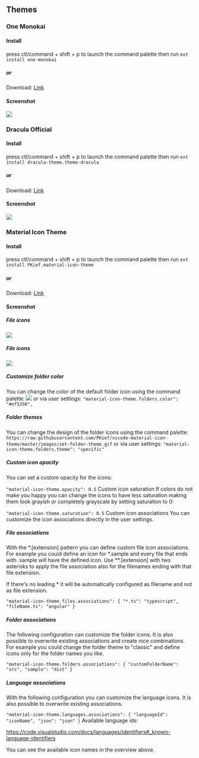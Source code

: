 ## Themes

### One Monokai
#### Install 
press ctl/command + shift + p to launch the command palette then run
`ext install one-monokai`
##### or
Download: [Link](https://marketplace.visualstudio.com/items?itemName=azemoh.one-monokai)
#### Screenshot
![](https://raw.githubusercontent.com/azemoh/vscode-one-monokai/master/screenshot-v0.2.0.png)

### Dracula Official
#### Install 
press ctl/command + shift + p to launch the command palette then run
`ext install dracula-theme.theme-dracula`
##### or
Download: [Link](https://marketplace.visualstudio.com/items?itemName=dracula-theme.theme-dracula)
#### Screenshot
![](https://raw.githubusercontent.com/dracula/visual-studio-code/master/screenshot.png)

### Material Icon Theme
#### Install 
press ctl/command + shift + p to launch the command palette then run
`ext install PKief.material-icon-theme`
##### or
Download: [Link](https://marketplace.visualstudio.com/items?itemName=PKief.material-icon-theme)
#### Screenshot
##### File icons
![](https://raw.githubusercontent.com/PKief/vscode-material-icon-theme/master/images/fileIcons.png)
##### File icons
![](https://raw.githubusercontent.com/PKief/vscode-material-icon-theme/master/images/folderIcons.png)
##### Customize folder color
You can change the color of the default folder icon using the command palette:
![](https://raw.githubusercontent.com/PKief/vscode-material-icon-theme/master/images/set-folder-color.gif)
or via user settings:
`"material-icon-theme.folders.color": "#ef5350",`
##### Folder themes
You can change the design of the folder icons using the command palette:
`https://raw.githubusercontent.com/PKief/vscode-material-icon-theme/master/images/set-folder-theme.gif`
or via user settings:
`"material-icon-theme.folders.theme": "specific"`
##### Custom icon opacity
You can set a custom opacity for the icons:

`"material-icon-theme.opacity": 0.5`
Custom icon saturation
If colors do not make you happy you can change the icons to have less saturation making them look grayish or completely grayscale by setting saturation to 0:

`"material-icon-theme.saturation": 0.5`
Custom icon associations
You can customize the icon associations directly in the user settings.

##### File associations
With the *.[extension] pattern you can define custom file icon associations. For example you could define an icon for *.sample and every file that ends with .sample will have the defined icon. Use **.[extension] with two asterisks to apply the file association also for the filenames ending with that file extension.

If there's no leading * it will be automatically configured as filename and not as file extension.

`"material-icon-theme.files.associations": {
    "*.ts": "typescript",
    "fileName.ts": "angular"
}`
##### Folder associations
The following configuration can customize the folder icons. It is also possible to overwrite existing associations and create nice combinations. For example you could change the folder theme to "classic" and define icons only for the folder names you like.

`"material-icon-theme.folders.associations": {
    "customFolderName": "src",
    "sample": "dist"
}`
##### Language associations
With the following configuration you can customize the language icons. It is also possible to overwrite existing associations.

`"material-icon-theme.languages.associations": {
    "languageId": "iconName",
    "json": "json"
}`
Available language ids:

https://code.visualstudio.com/docs/languages/identifiers#_known-language-identifiers

You can see the available icon names in the overview above.
